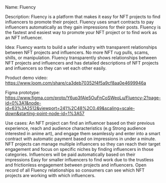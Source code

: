Name: Fluency

Description: Fluency is a platform that makes it easy for NFT projects to find influencers to promote their project. Fluency uses smart contracts to pay influencers automatically as they gain impressions for their posts. Fluency is the fastest and easiest way to promote your NFT project or to find work as an NFT influencer.

Idea: Fluency wants to build a safer industry with transparent relationships between NFT projects and influencers. No more NFT rug pulls, scams, shills, or manipulation. Fluency transparently shows relationships between NFT projects and influencers and has detailed descriptions of NFT projects and influencers so they can vet each other easily.

Product demo video: https://www.loom.com/share/ca3deb70352f4f5a9cf8aa0e4699946a

Figma prototype: https://www.figma.com/proto/Y6up3fAle5OuFnCoSWeoLu/Fluency-2?page-id=0%3A1&node-id=63%3A2512&viewport=241%2C48%2C0.49&scaling=scale-down&starting-point-node-id=1%3A57

Use cases:
An NFT project can find an influencer based on their previous experience, reach and audience characteristics (e.g Strong audience interested in anime art), and engage them seamlessly and enter into a smart contract with automatic payment based on impressions in under a minute.
NFT projects can manage multiple influencers so they can reach their target engagement and focus on specific niches by finding influencers in those categories.
Influencers will be paid automatically based on their impressions
Easy for smaller influencers to find work due to the trustless and frictionless engagement between projects and influencers.
Open record of all Fluency relationships so consumers can see which NFT projects are working with which influencers.
